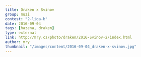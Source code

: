 ```yaml
---
title: Draken x Svinov      
group: muzi
contest: "2-liga-b"
date: 2016-09-04
tags: [hazena, draken]
type: external
link: http://mry.cz/photo/draken/2016-Svinov-2/index.html
author: mry
thumbnail: "/images/content/2016-09-04_draken-x-svinov.jpg"
---
```

